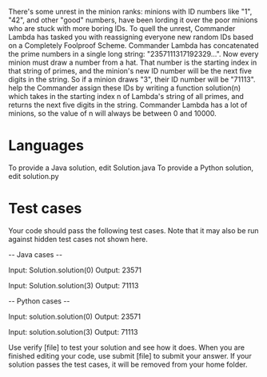 There's some unrest in the minion ranks: minions with ID numbers like "1", "42", and other "good" numbers,
have been lording it over the poor minions who are stuck with more boring IDs. To quell the unrest,
Commander Lambda has tasked you with reassigning everyone new random IDs based on a Completely Foolproof Scheme. 
Commander Lambda has concatenated the prime numbers in a single long string: "2357111317192329...".
Now every minion must draw a number from a hat. That number is the starting index in that string of primes,
and the minion's new ID number will be the next five digits in the string. So if a minion draws "3", their ID number will be "71113". 
help the Commander assign these IDs by writing a function solution(n)
which takes in the starting index n of Lambda's string of all primes, and returns the next five digits in the string.
Commander Lambda has a lot of minions, so the value of n will always be between 0 and 10000.

Languages
=========
To provide a Java solution, edit Solution.java
To provide a Python solution, edit solution.py

Test cases
==========
Your code should pass the following test cases.
Note that it may also be run against hidden test cases not shown here.

-- Java cases --

Input:
Solution.solution(0)
Output:
    23571

Input:
Solution.solution(3)
Output:
    71113

-- Python cases --

Input:
solution.solution(0)
Output:
    23571

Input:
solution.solution(3)
Output:
    71113

Use verify [file] to test your solution and see how it does.
When you are finished editing your code, use submit [file] to submit your answer.
If your solution passes the test cases, it will be removed from your home folder.
